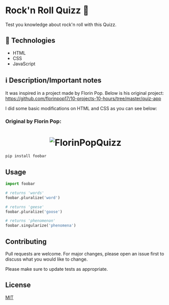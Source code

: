# Rock'n Roll Quizz 🤘

Test you knowledge about rock'n roll with this Quizz.

## 🚀 Technologies
- HTML
- CSS
- JavaScript

## ℹ Description/Important notes

It was inspired in a project made by Florin Pop. Below is his original project:
https://github.com/florinpop17/10-projects-10-hours/tree/master/quiz-app

I did some basic modifications on HTML and CSS as you can see below:
### Original by Florin Pop:

<h1 align="center">
  <img alt="FlorinPopQuizz" src="./assets/banner.png" />
</h1>

```bash
pip install foobar
```

## Usage

```python
import foobar

# returns 'words'
foobar.pluralize('word')

# returns 'geese'
foobar.pluralize('goose')

# returns 'phenomenon'
foobar.singularize('phenomena')
```

## Contributing
Pull requests are welcome. For major changes, please open an issue first to discuss what you would like to change.

Please make sure to update tests as appropriate.

## License
[MIT](https://choosealicense.com/licenses/mit/)